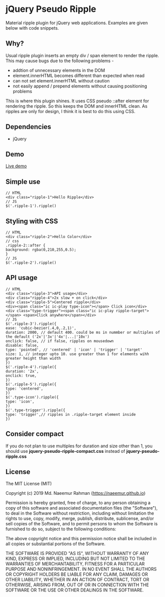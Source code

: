 ﻿# jQuery Pseudo Ripple
Material ripple plugin for jQuery web applications.
Examples are given below with code snippets.

## Why?
Usual ripple plugin inserts an empty div / span element to render the ripple. This may cause bugs due to the following problems -

- addtion of unnecessary elements in the DOM
- element.innerHTML becomes different than expected when read
- can not set element.innerHTML without caution
- not easily append / prepend elements without causing positioning problems

This is where this plugin shines. It uses CSS pseudo ::after element for rendering the ripple. So this keeps the DOM and innerHTML clean.
As ripples are only for design, I think it is best to do this using CSS.

## Dependencies
- jQuery

## Demo
[Live demo](https://naeemur.github.io/jquery-pseudo-ripple/)

## Simple use
```
// HTML
<div class="ripple-1">Hello Ripple</div>
// JS
$('.ripple-1').ripple()
```

## Styling with CSS
```
// HTML
<div class="ripple-2">Hello Color</div>
// css
.ripple-2::after {
background: rgba(0,210,255,0.5);
}
// JS
$('.ripple-2').ripple()
```

## API usage
```
// HTML
<div class="ripple-3">API usage</div>
<div class="ripple-4">2x slow + on click</div>
<div class="ripple-5">Centered ripple</div>
<div><span class="ic ic-play type-icon"></span> Click icon</div>
<div class="type-trigger"><span class="ic ic-play ripple-target"></span> <span>Click anywhere</span></div>
// JS
$('.ripple-3').ripple({
ease: 'cubic-bezier(.4,0,.2,1)',
duration: 2000, // default 400. could be ms in nummber or multiples of the default ('2x'|'3x'|'4x'|...|'10x')
onclick: false, // if false, ripples on mousedown
disable: false,
type: 'pointed', // 'centered' | 'icon' | 'trigger' | 'target'
size: 1, // integer upto 10. use greater than 1 for elements wihh greater height than width
})
$('.ripple-4').ripple({
duration: '2x',
onclick: true,
})
$('.ripple-5').ripple({
type: 'centered',
})
$('.type-icon').ripple({
type: 'icon',
})
$('.type-trigger').ripple({
type: 'trigger',// ripples in .ripple-target element inside
})
```

## Consider compact
If you do not plan to use multiples for duration and size other than 1, you should use <b>jquery-pseudo-ripple-compact.css</b> instead of <b>jquery-pseudo-ripple.css</b>

## License
The MIT License (MIT)

Copyright (c) 2019 Md. Naeemur Rahman (https://naeemur.github.io)

Permission is hereby granted, free of charge, to any person obtaining a copy
of this software and associated documentation files (the "Software"), to deal
in the Software without restriction, including without limitation the rights
to use, copy, modify, merge, publish, distribute, sublicense, and/or sell
copies of the Software, and to permit persons to whom the Software is
furnished to do so, subject to the following conditions:

The above copyright notice and this permission notice shall be included in
all copies or substantial portions of the Software.

THE SOFTWARE IS PROVIDED "AS IS", WITHOUT WARRANTY OF ANY KIND, EXPRESS OR
IMPLIED, INCLUDING BUT NOT LIMITED TO THE WARRANTIES OF MERCHANTABILITY,
FITNESS FOR A PARTICULAR PURPOSE AND NONINFRINGEMENT. IN NO EVENT SHALL THE
AUTHORS OR COPYRIGHT HOLDERS BE LIABLE FOR ANY CLAIM, DAMAGES OR OTHER
LIABILITY, WHETHER IN AN ACTION OF CONTRACT, TORT OR OTHERWISE, ARISING FROM,
OUT OF OR IN CONNECTION WITH THE SOFTWARE OR THE USE OR OTHER DEALINGS IN
THE SOFTWARE.
